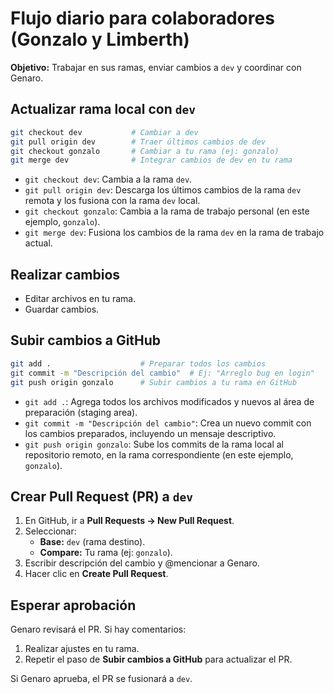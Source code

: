 # Flujo diario para colaboradores (Gonzalo y Limberth)

**Objetivo:** Trabajar en sus ramas, enviar cambios a `dev` y coordinar con Genaro.

## Actualizar rama local con `dev`

```bash
git checkout dev           # Cambiar a dev
git pull origin dev        # Traer últimos cambios de dev
git checkout gonzalo       # Cambiar a tu rama (ej: gonzalo)
git merge dev              # Integrar cambios de dev en tu rama
```

- `git checkout dev`: Cambia a la rama `dev`.
- `git pull origin dev`: Descarga los últimos cambios de la rama `dev` remota y los fusiona con la rama `dev` local.
- `git checkout gonzalo`: Cambia a la rama de trabajo personal (en este ejemplo, `gonzalo`).
- `git merge dev`: Fusiona los cambios de la rama `dev` en la rama de trabajo actual.

## Realizar cambios

- Editar archivos en tu rama.
- Guardar cambios.

## Subir cambios a GitHub

```bash
git add .                    # Preparar todos los cambios
git commit -m "Descripción del cambio"  # Ej: "Arreglo bug en login"
git push origin gonzalo      # Subir cambios a tu rama en GitHub
```

- `git add .`: Agrega todos los archivos modificados y nuevos al área de preparación (staging area).
- `git commit -m "Descripción del cambio"`: Crea un nuevo commit con los cambios preparados, incluyendo un mensaje descriptivo.
- `git push origin gonzalo`: Sube los commits de la rama local al repositorio remoto, en la rama correspondiente (en este ejemplo, `gonzalo`).

## Crear Pull Request (PR) a `dev`

1. En GitHub, ir a **Pull Requests → New Pull Request**.
2. Seleccionar:
    - **Base:** `dev` (rama destino).
    - **Compare:** Tu rama (ej: `gonzalo`).
3. Escribir descripción del cambio y @mencionar a Genaro.
4. Hacer clic en **Create Pull Request**.

## Esperar aprobación

Genaro revisará el PR. Si hay comentarios:

1. Realizar ajustes en tu rama.
2. Repetir el paso de **Subir cambios a GitHub** para actualizar el PR.

Si Genaro aprueba, el PR se fusionará a `dev`.